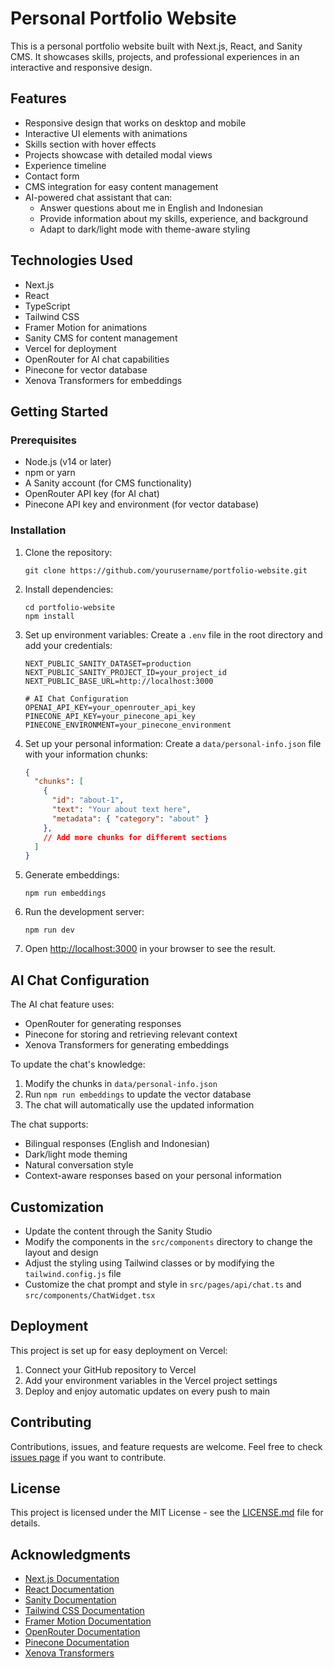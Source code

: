 # Personal Portfolio Website

This is a personal portfolio website built with Next.js, React, and Sanity CMS. It showcases skills, projects, and professional experiences in an interactive and responsive design.

## Features

- Responsive design that works on desktop and mobile
- Interactive UI elements with animations
- Skills section with hover effects
- Projects showcase with detailed modal views
- Experience timeline
- Contact form
- CMS integration for easy content management
- AI-powered chat assistant that can:
  - Answer questions about me in English and Indonesian
  - Provide information about my skills, experience, and background
  - Adapt to dark/light mode with theme-aware styling

## Technologies Used

- Next.js
- React
- TypeScript
- Tailwind CSS
- Framer Motion for animations
- Sanity CMS for content management
- Vercel for deployment
- OpenRouter for AI chat capabilities
- Pinecone for vector database
- Xenova Transformers for embeddings

## Getting Started

### Prerequisites

- Node.js (v14 or later)
- npm or yarn
- A Sanity account (for CMS functionality)
- OpenRouter API key (for AI chat)
- Pinecone API key and environment (for vector database)

### Installation

1. Clone the repository:
   ```
   git clone https://github.com/yourusername/portfolio-website.git
   ```

2. Install dependencies:
   ```
   cd portfolio-website
   npm install
   ```

3. Set up environment variables:
   Create a `.env` file in the root directory and add your credentials:
   ```
   NEXT_PUBLIC_SANITY_DATASET=production
   NEXT_PUBLIC_SANITY_PROJECT_ID=your_project_id
   NEXT_PUBLIC_BASE_URL=http://localhost:3000
   
   # AI Chat Configuration
   OPENAI_API_KEY=your_openrouter_api_key
   PINECONE_API_KEY=your_pinecone_api_key
   PINECONE_ENVIRONMENT=your_pinecone_environment
   ```

4. Set up your personal information:
   Create a `data/personal-info.json` file with your information chunks:
   ```json
   {
     "chunks": [
       {
         "id": "about-1",
         "text": "Your about text here",
         "metadata": { "category": "about" }
       },
       // Add more chunks for different sections
     ]
   }
   ```

5. Generate embeddings:
   ```
   npm run embeddings
   ```

6. Run the development server:
   ```
   npm run dev
   ```

7. Open [http://localhost:3000](http://localhost:3000) in your browser to see the result.

## AI Chat Configuration

The AI chat feature uses:
- OpenRouter for generating responses
- Pinecone for storing and retrieving relevant context
- Xenova Transformers for generating embeddings

To update the chat's knowledge:
1. Modify the chunks in `data/personal-info.json`
2. Run `npm run embeddings` to update the vector database
3. The chat will automatically use the updated information

The chat supports:
- Bilingual responses (English and Indonesian)
- Dark/light mode theming
- Natural conversation style
- Context-aware responses based on your personal information

## Customization

- Update the content through the Sanity Studio
- Modify the components in the `src/components` directory to change the layout and design
- Adjust the styling using Tailwind classes or by modifying the `tailwind.config.js` file
- Customize the chat prompt and style in `src/pages/api/chat.ts` and `src/components/ChatWidget.tsx`

## Deployment

This project is set up for easy deployment on Vercel:
1. Connect your GitHub repository to Vercel
2. Add your environment variables in the Vercel project settings
3. Deploy and enjoy automatic updates on every push to main

## Contributing

Contributions, issues, and feature requests are welcome. Feel free to check [issues page](https://github.com/yourusername/portfolio-website/issues) if you want to contribute.

## License

This project is licensed under the MIT License - see the [LICENSE.md](LICENSE.md) file for details.

## Acknowledgments

- [Next.js Documentation](https://nextjs.org/docs)
- [React Documentation](https://reactjs.org/docs)
- [Sanity Documentation](https://www.sanity.io/docs)
- [Tailwind CSS Documentation](https://tailwindcss.com/docs)
- [Framer Motion Documentation](https://www.framer.com/motion/)
- [OpenRouter Documentation](https://openrouter.ai/docs)
- [Pinecone Documentation](https://docs.pinecone.io)
- [Xenova Transformers](https://github.com/xenova/transformers.js)